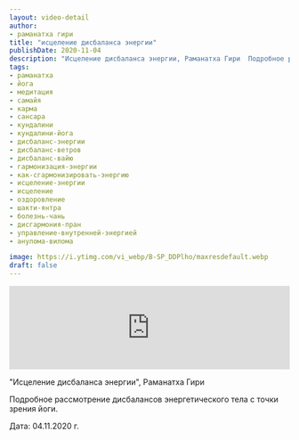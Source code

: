 ```yaml
---
layout: video-detail
author:
- раманатха гири
title: "исцеление дисбаланса энергии"
publishDate: 2020-11-04
description: "Исцеление дисбаланса энергии, Раманатха Гири  Подробное рассмотрение дисбалансов энергетического тела с точки зрения йоги.  Дата  04.11.2020 г."
tags: 
- раманатха
- йога
- медитация
- самайя
- карма
- сансара
- кундалини
- кундалини-йога
- дисбаланс-энергии
- дисбаланс-ветров
- дисбаланс-вайю
- гармонизация-энергии
- как-сгармонизировать-энергию
- исцеление-энергии
- исцеление
- оздоровление
- шакти-янтра
- болезнь-чань
- дисгармония-пран
- управление-внутренней-энергией
- анулома-вилома

image: https://i.ytimg.com/vi_webp/B-SP_DDPlho/maxresdefault.webp
draft: false
---
```


<iframe width="100%" src="https://www.youtube.com/embed/B-SP_DDPlho" frameborder="0" allowfullscreen=""></iframe> 

 "Исцеление дисбаланса энергии", Раманатха Гири

 Подробное рассмотрение дисбалансов энергетического тела с точки зрения йоги.

 Дата: 04.11.2020 г.

  

 